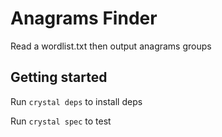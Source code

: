 # Anagrams Finder

Read a wordlist.txt then output anagrams groups

## Getting started

Run `crystal deps` to install deps

Run `crystal spec` to test
